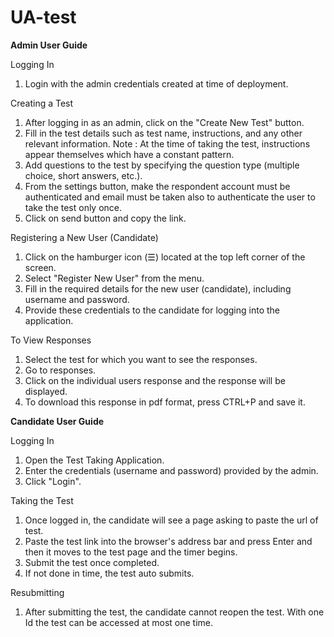 # UA-test
**Admin User Guide**

Logging In
1.	Login with the admin credentials created at time of deployment.

Creating a Test
1.	After logging in as an admin, click on the "Create New Test" button.
2.	Fill in the test details such as test name, instructions, and any other relevant information.
Note : At the time of taking the test, instructions appear themselves which have a constant pattern.
3.	Add questions to the test by specifying the question type (multiple choice, short answers, etc.).
4.	From the settings button, make the respondent account must be authenticated and email must be taken also to authenticate the user to take the test only once.
5.	Click on send button and copy the link.

Registering a New User (Candidate)
1.	Click on the hamburger icon (☰) located at the top left corner of the screen.
2.	Select "Register New User" from the menu.
3.	Fill in the required details for the new user (candidate), including username and password.
4.	Provide these credentials to the candidate for logging into the application.

To View Responses
1.	Select the test for which you want to see the responses.
2.	Go to responses.
3.	Click on the individual users response and the response will be displayed.
4.	To download this response in pdf format, press CTRL+P and save it.

**Candidate User Guide**

Logging In
1.	Open the Test Taking Application.
2.	Enter the credentials (username and password) provided by the admin.
3.	Click "Login".

Taking the Test
1.	Once logged in, the candidate will see a page asking to paste the url of test.
2.	Paste the test link into the browser's address bar and press Enter and then it moves to the test page and the timer begins.
3.	Submit the test once completed.
4.	If not done in time, the test auto submits.

Resubmitting 
1.	After submitting the test, the candidate cannot reopen the test. With one Id the test can be accessed at most one time. 
